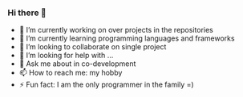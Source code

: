 ### Hi there 👋

- 🔭 I’m currently working on over projects in the repositories
- 🌱 I’m currently learning programming languages and frameworks
- 👯 I’m looking to collaborate on single project
- 🤔 I’m looking for help with ...
- 💬 Ask me about in co-development
- 📫 How to reach me: my hobby
- ⚡ Fun fact: I am the only programmer in the family =)
